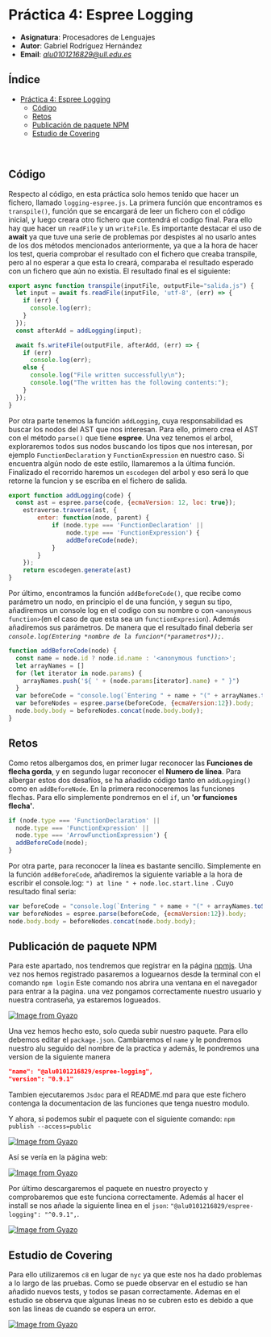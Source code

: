 # Práctica 4: Espree Logging

- **Asignatura**: Procesadores de Lenguajes
- **Autor**: Gabriel Rodríguez Hernández
- **Email**: *alu0101216829@ull.edu.es*


## Índice       <!-- omit in toc -->
- [Práctica 4: Espree Logging](#práctica-4-espree-logging)
  - [Código](#código)
  - [Retos](#retos)
  - [Publicación de paquete NPM](#publicación-de-paquete-npm)
  - [Estudio de Covering](#estudio-de-covering)

<br>

## Código

Respecto al código, en esta práctica solo hemos tenido que hacer un fichero, llamado `logging-espree.js`. La primera función que encontramos es `transpile()`, función que se encargará de leer un fichero con el código inicial, y luego creara otro fichero que contendrá el codigo final. Para ello hay que hacer un `readFile` y un `writeFile`. Es importante destacar el uso de **await** ya que tuve una serie de problemas por despistes al no usarlo antes de los dos métodos mencionados anteriormente, ya que a la hora de hacer los test, queria comprobar el resultado con el fichero que creaba transpile, pero al no esperar a que esta lo creará, comparaba el resultado esperado con un fichero que aún no existía. El resultado final es el siguiente:

```js
export async function transpile(inputFile, outputFile="salida.js") {
  let input = await fs.readFile(inputFile, 'utf-8', (err) => {
    if (err) {
      console.log(err);
    }
  });
  const afterAdd = addLogging(input);

  await fs.writeFile(outputFile, afterAdd, (err) => {
    if (err)
      console.log(err);
    else {
      console.log("File written successfully\n");
      console.log("The written has the following contents:");
    }
  });
}
```

Por otra parte tenemos la función `addLogging`, cuya responsabilidad es buscar los nodos del AST que nos interesan. Para ello, primero crea el AST con el método `parse()` que tiene **espree**. Una vez tenemos el arbol, exploraremos todos sus nodos buscando los tipos que nos interesan, por ejemplo `FunctionDeclaration` y `FunctionExpression` en nuestro caso. Si encuentra algún nodo de este estilo, llamaremos a la última función. Finalizado el recorrido haremos un `escodegen` del arbol y eso será lo que retorne la funcion y se escriba en el fichero de salida.

```js
export function addLogging(code) {
  const ast = espree.parse(code, {ecmaVersion: 12, loc: true});
    estraverse.traverse(ast, {
        enter: function(node, parent) {
            if (node.type === 'FunctionDeclaration' ||
                node.type === 'FunctionExpression') {
                addBeforeCode(node);
            }
        }
    });
    return escodegen.generate(ast)
}
```

Por último, encontramos la función `addBeforeCode()`, que recibe como parámetro un nodo, en principio el de una función, y segun su tipo, añadiremos un console log en el codigo con su nombre o con `<anonymous function>`(en el caso de que esta sea un `functionExpresion`). Además añadiremos sus parámetros. De manera que el resultado final deberia ser *`console.log(Entering *nombre de la funcion*(*parametros*));`*.

```js
function addBeforeCode(node) {
  const name = node.id ? node.id.name : '<anonymous function>';
  let arrayNames = []
  for (let iterator in node.params) {
    arrayNames.push('${ ' + (node.params[iterator].name) + " }")
  }
  var beforeCode = "console.log(`Entering " + name + "(" + arrayNames.toString() +  ")" + "`);";
  var beforeNodes = espree.parse(beforeCode, {ecmaVersion:12}).body;
  node.body.body = beforeNodes.concat(node.body.body);
}
```

## Retos

Como retos albergamos dos, en primer lugar reconocer las **Funciones de flecha gorda**, y en segundo lugar reconocer el **Numero de línea**. Para albergar estos dos desafíos, se ha añadido código tanto en `addLogging()` como en `addBeforeNode`. En la primera reconoceremos las funciones flechas. Para ello simplemente pondremos en el `if`, un **'or funciones flecha'**.

```js
if (node.type === 'FunctionDeclaration' ||
  node.type === 'FunctionExpression' ||
  node.type === 'ArrowFunctionExpression') {
  addBeforeCode(node);
}
```

Por otra parte, para reconocer la línea es bastante sencillo. Simplemente en la función `addBeforeCode`, añadiremos la siguiente variable a la hora de escribir el console.log: `") at line " + node.loc.start.line `. Cuyo resultado final seria:

```js
var beforeCode = "console.log(`Entering " + name + "(" + arrayNames.toString() +  ") at line " + node.loc.start.line + "`);";
var beforeNodes = espree.parse(beforeCode, {ecmaVersion:12}).body;
node.body.body = beforeNodes.concat(node.body.body);
```

## Publicación de paquete NPM

Para este apartado, nos tendremos que registrar en la página [npmjs](https://www.npmjs.com/). Una vez nos hemos registrado pasaremos a loguearnos desde la terminal con el comando `npm login` Este comando nos abrira una ventana en el navegador para entrar a la pagina. una vez pongamos correctamente nuestro usuario y nuestra contraseña, ya estaremos logueados.

[![Image from Gyazo](https://i.gyazo.com/410d1a38ce790b2e9292b6c7a7a6f954.png)](https://gyazo.com/410d1a38ce790b2e9292b6c7a7a6f954)

Una vez hemos hecho esto, solo queda subir nuestro paquete. Para ello debemos editar el `package.json`. Cambiaremos el `name` y le pondremos nuestro alu seguido del nombre de la practica y además, le pondremos una version de la siguiente manera

```json
"name": "@alu0101216829/espree-logging",
"version": "0.9.1"
```

Tambien ejecutaremos `Jsdoc` para el README.md para que este fichero contenga la documentacion de las funciones  que tenga nuestro modulo.

Y ahora, si podemos subir el paquete con el siguiente comando: `npm publish --access=public`

[![Image from Gyazo](https://i.gyazo.com/03cc8a4a06ee3a3e1012259d3d509c33.png)](https://gyazo.com/03cc8a4a06ee3a3e1012259d3d509c33)

Así se vería en la página web:

[![Image from Gyazo](https://i.gyazo.com/414a5e12a515ae2a618a081f8da407bf.png)](https://gyazo.com/414a5e12a515ae2a618a081f8da407bf)

Por último descargaremos el paquete en nuestro proyecto y comprobaremos que este funciona correctamente. Además al hacer el install se nos añade la siguiente linea en el `json`: `"@alu0101216829/espree-logging": "^0.9.1",`.

[![Image from Gyazo](https://i.gyazo.com/eff806853e699ded7d191849f7560144.png)](https://gyazo.com/eff806853e699ded7d191849f7560144)

## Estudio de Covering

Para ello utilizaremos `c8` en lugar de `nyc` ya que este nos ha dado problemas a lo largo de las pruebas. Como se puede observar en el estudio se han añadido nuevos tests, y todos se pasan correctamente. Ademas en el estudio se observa que algunas lineas no se cubren esto es debido a que son las lineas de cuando se espera un error.

[![Image from Gyazo](https://i.gyazo.com/2be4b9ca8a5921168a0efe6b31c4063a.png)](https://gyazo.com/2be4b9ca8a5921168a0efe6b31c4063a)
